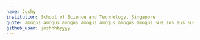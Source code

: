 ```yaml
---
name: Joshy
institution: School of Science and Technology, Singapore
quote: amogus amogus amogus amogus amogus amogus amogus sus sus sus sus sus sus sus sus sus sus sus sus
github_user: joshhhhyyyy
---
```

